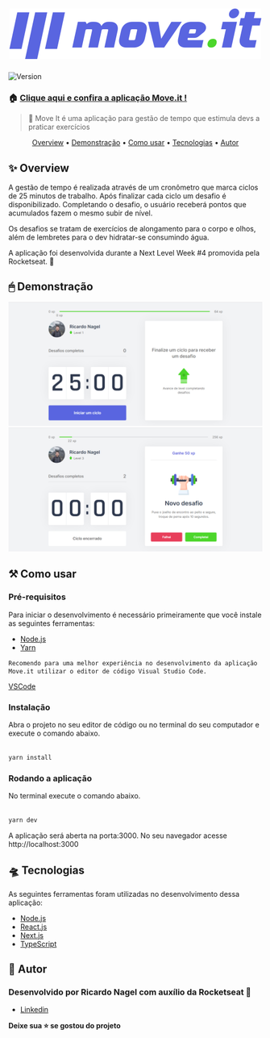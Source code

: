 <h1  align="center"><img src="./public/logo-full.svg" /></h1>

<p><img  alt="Version"  src="https://img.shields.io/badge/version-0.1.0-blue.svg?cacheSeconds=2592000" /></p>

### 🏠 [Clique aqui e confira a aplicação Move.it !](https://moveit-rk9ld8flt-nagelricardo.vercel.app/)

> 🚀 Move It é uma aplicação para gestão de tempo que estimula devs a praticar exercícios

<p align="center">
 <a href="#overview">Overview</a> •
 <a href="#demonstracao">Demonstração</a> •
 <a href="#comousar">Como usar</a> •
 <a href="#tecnologias">Tecnologias</a> • 
 <a href="#autora">Autor</a>
</p>

<h2 id="overview">✨ Overview</h2>

<p>
  A gestão de tempo é realizada através de um cronômetro que marca ciclos de 25 minutos de trabalho. Após finalizar cada ciclo um desafio é disponibilizado. Completando o desafio, o usuário receberá pontos que acumulados fazem o mesmo subir de nível.
  
  Os desafios se tratam de exercícios de alongamento para o corpo e olhos, além de lembretes para o dev hidratar-se consumindo água.

  A aplicação foi desenvolvida durante a Next Level Week #4 promovida pela Rocketseat. 🚀 
</p>

<h2 id="demonstracao">🖱 Demonstração</h2>

<p>
  <span><img src="./public/screen1.PNG" /></span>
  <span><img src="./public/screen2.PNG" /></span>
</p>

<h2 id="comousar">⚒️ Como usar</h2>

<h3>Pré-requisitos</h3>

<p>
    Para iniciar o desenvolvimento é necessário primeiramente que você instale as seguintes ferramentas:
    <ul>
      <li><a href="https://nodejs.org/en/">Node.js</a></li>
      <li><a href="https://yarnpkg.com/">Yarn</a></li>
    </ul>

    Recomendo para uma melhor experiência no desenvolvimento da aplicação Move.it utilizar o editor de código Visual Studio Code. 
  <a href="https://code.visualstudio.com/">VSCode</a>
</p>

<h3>Instalação</h3>
  <p>Abra o projeto no seu editor de código ou no terminal do seu computador e execute o comando abaixo.</p>

  ```sh

yarn install

```

<h3>Rodando a aplicação</h3>
  <p>No terminal execute o comando abaixo.</p>

```sh

yarn dev

```

<p>A aplicação será aberta na porta:3000. No seu navegador acesse http://localhost:3000</p>


<h2 id="tecnologias">🛸 Tecnologias</h2>
  
  <p>
    As seguintes ferramentas foram utilizadas no desenvolvimento dessa aplicação:
    <ul>
      <li><a href="https://nodejs.org/en/">Node.js</a></li>
      <li><a href="https://pt-br.reactjs.org/">React.js</a></li>
      <li><a href="https://nextjs.org/">Next.js</a></li>
      <li><a href="https://www.typescriptlang.org/">TypeScript</a></li>
    </ul>
  </p>

  <h2 id="autora">👤 Autor</h2>

<h3>Desenvolvido por Ricardo Nagel com auxílio da Rocketseat 🚀 </h3>

* [Linkedin](https://www.linkedin.com/in/ricardonagel/)

  
<strong align="center">Deixe sua ⭐️ se gostou do projeto</strong>

  
